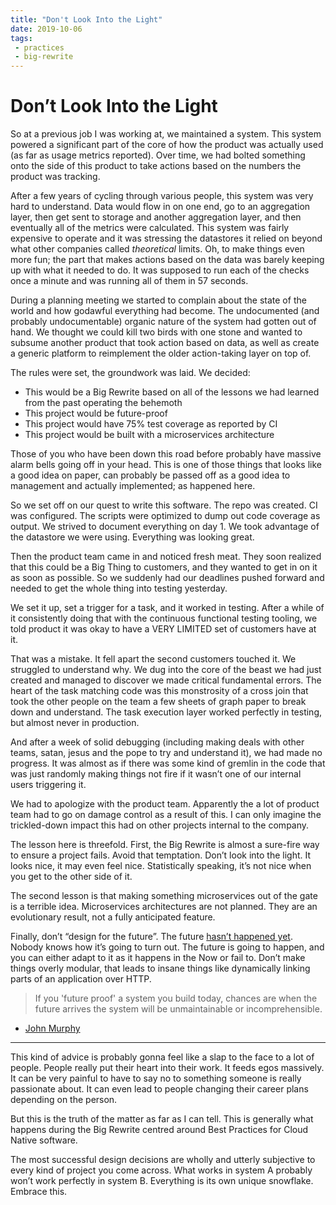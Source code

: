 ```yaml
---
title: "Don't Look Into the Light"
date: 2019-10-06
tags:
 - practices
 - big-rewrite
---
```


# Don’t Look Into the Light

So at a previous job I was working at, we maintained a system. This system
powered a significant part of the core of how the product was actually used (as
far as usage metrics reported). Over time, we had bolted something onto the side
of this product to take actions based on the numbers the product was tracking.

After a few years of cycling through various people, this system was very hard
to understand. Data would flow in on one end, go to an aggregation layer, then
get sent to storage and another aggregation layer, and then eventually all of
the metrics were calculated. This system was fairly expensive to operate and it
was stressing the datastores it relied on beyond what other companies called
_theoretical_ limits. Oh, to make things even more fun; the part that makes
actions based on the data was barely keeping up with what it needed to do. It
was supposed to run each of the checks once a minute and was running all of them
in 57 seconds.

During a planning meeting we started to complain about the state of the world
and how godawful everything had become. The undocumented (and probably
undocumentable) organic nature of the system had gotten out of hand. We thought
we could kill two birds with one stone and wanted to subsume another product
that took action based on data, as well as create a generic platform to
reimplement the older action-taking layer on top of.

The rules were set, the groundwork was laid. We decided:

* This would be a Big Rewrite based on all of the lessons we had learned from
  the past operating the behemoth
* This project would be future-proof
* This project would have 75% test coverage as reported by CI
* This project would be built with a microservices architecture

Those of you who have been down this road before probably have massive alarm
bells going off in your head. This is one of those things that looks like a good
idea on paper, can probably be passed off as a good idea to management and
actually implemented; as happened here.

So we set off on our quest to write this software. The repo was created. CI was
configured. The scripts were optimized to dump out code coverage as output. We
strived to document everything on day 1. We took advantage of the datastore we
were using. Everything was looking great.

Then the product team came in and noticed fresh meat. They soon realized that
this could be a Big Thing to customers, and they wanted to get in on it as soon
as possible. So we suddenly had our deadlines pushed forward and needed to get
the whole thing into testing yesterday.

We set it up, set a trigger for a task, and it worked in testing. After a while
of it consistently doing that with the continuous functional testing tooling, we
told product it was okay to have a VERY LIMITED set of customers have at it.

That was a mistake. It fell apart the second customers touched it. We struggled
to understand why. We dug into the core of the beast we had just created and
managed to discover we made critical fundamental errors. The heart of the task
matching code was this monstrosity of a cross join that took the other people on
the team a few sheets of graph paper to break down and understand. The task
execution layer worked perfectly in testing, but almost never in production.

And after a week of solid debugging (including making deals with other teams,
satan, jesus and the pope to try and understand it), we had made no progress. It
was almost as if there was some kind of gremlin in the code that was just
randomly making things not fire if it wasn’t one of our internal users
triggering it.

We had to apologize with the product team. Apparently the a lot of product team
had to go on damage control as a result of this. I can only imagine the
trickled-down impact this had on other projects internal to the company.

The lesson here is threefold. First, the Big Rewrite is almost a sure-fire way
to ensure a project fails. Avoid that temptation. Don’t look into the light. It
looks nice, it may even feel nice. Statistically speaking, it’s not nice when
you get to the other side of it.

The second lesson is that making something microservices out of the gate is a
terrible idea. Microservices architectures are not planned. They are an
evolutionary result, not a fully anticipated feature.

Finally, don’t “design for the future”. The future [hasn’t happened
yet](https://christine.website/blog/all-there-is-is-now-2019-05-25). Nobody
knows how it’s going to turn out. The future is going to happen, and you can
either adapt to it as it happens in the Now or fail to. Don’t make things overly
modular, that leads to insane things like dynamically linking parts of an
application over HTTP.

> If you 'future proof' a system you build today, chances are when the future
> arrives the system will be unmaintainable or incomprehensible.
- [John Murphy](https://twitter.com/murphybytes/status/1180131195537039360)

---

This kind of advice is probably gonna feel like a slap to the face to a lot of
people. People really put their heart into their work. It feeds egos massively.
It can be very painful to have to say no to something someone is really
passionate about. It can even lead to people changing their career plans
depending on the person.

But this is the truth of the matter as far as I can tell. This is generally what
happens during the Big Rewrite centred around Best Practices for Cloud Native
software.

The most successful design decisions are wholly and utterly subjective to every
kind of project you come across. What works in system A probably won’t work
perfectly in system B. Everything is its own unique snowflake. Embrace this.

